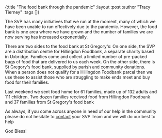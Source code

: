 {:title "The food bank through the pandemic"
 :layout :post
 :author "Tracy Tierney"
 :tags []}

The SVP has many initiatives that we run at the moment, many of which we have been unable to run effectively due to the pandemic. However, the food bank is one area where we have grown and the number of families we are now serving has increased exponentially.

There are two sides to the food bank at St Gregory's: On one side, the SVP are a distribution centre for Hillingdon Foodbank, a separate charity based in Uxbridge. Families come and collect a limited number of pre-packed bags of food that are delivered to us each week. On the other side, there is St Gregory's food bank, supplied by parish and community donations. When a person does not qualify for a Hillingdon Foodbank parcel then we use these to assist those who are struggling to make ends meet and buy food for their families.

Last weekend we sent food home for 61 families, made up of 132 adults and 111 children. Two dozen families received food from Hillingdon Foodbank and 37 families from St Gregory's food bank

As always, if you come across anyone in need of our help in the community please do not hesitate to [contact](../../pages-output/contact/) your SVP Team and we will do our best to help

God Bless!
